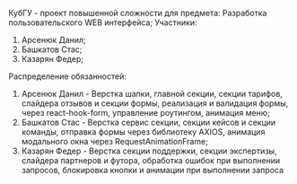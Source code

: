 КубГУ - проект повышенной сложности для предмета: Разработка пользовательского WEB интерфейса;
Участники:
  1. Арсенюк Данил;
  2. Башкатов Стас;
  3. Казарян Федер;


  Распределение обязанностей:
  1. Арсенюк Данил - Верстка шапки, главной секции, секции тарифов, слайдера отзывов и секции формы, реализация и валидация формы, через react-hook-form, управление роутингом, анимация меню;
  2. Башкатов Стас - Верстка сервис секции, секции кейсов и секции команды, отправка формы через библиотеку AXIOS, анимация модального окна через RequestAnimationFrame;
  3. Казарян Федер - Верстка секции поддержки, секции экспертизы, слайдера партнеров и футора, обработка ошибок при выполнении запросов, блокировка кнопки и анимации при выполнении запроса
